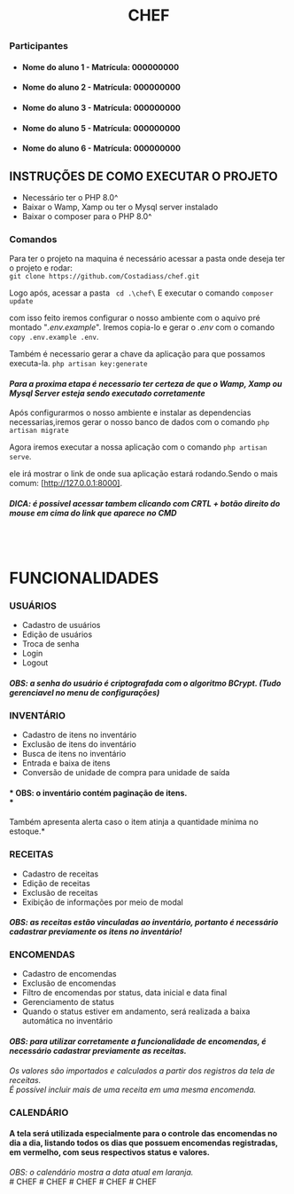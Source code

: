 # <p align="center">CHEF</p>

### Participantes
* #### Nome do aluno 1 - Matrícula: 000000000  
* #### Nome do aluno 2 - Matrícula: 000000000  
* #### Nome do aluno 3 - Matrícula: 000000000  
* #### Nome do aluno 5 - Matrícula: 000000000  
* #### Nome do aluno 6 - Matrícula: 000000000  

## INSTRUÇÕES DE COMO EXECUTAR O PROJETO

* Necessário ter o PHP 8.0^
* Baixar o Wamp, Xamp ou ter o Mysql server instalado
* Baixar o composer para o PHP 8.0^

### Comandos
Para ter o projeto na maquina é necessário acessar a pasta onde deseja ter o projeto e rodar: <br>
 `git clone https://github.com/Costadiass/chef.git`

Logo após, acessar a pasta ` cd .\chef\`
E executar o comando `composer update`

com isso feito iremos configurar o nosso ambiente com o aquivo pré montado "*.env.example*". Iremos copia-lo e gerar o *.env* com o comando `copy .env.example .env`.

Também é necessario gerar a chave da aplicação para que possamos executa-la.
`php artisan key:generate`

#### *Para a proxima etapa é necessario ter certeza de que o Wamp, Xamp ou Mysql Server esteja sendo executado corretamente*

Após configurarmos o nosso ambiente e instalar as dependencias necessarias,iremos gerar o nosso banco de dados com o comando `php artisan migrate`

Agora iremos executar a nossa aplicação com o comando `php artisan serve`.

ele irá mostrar o link de onde sua aplicação estará rodando.Sendo o mais comum: [http://127.0.0.1:8000].

#### *DICA: é possivel acessar tambem clicando com CRTL + botão direito do mouse em cima do link que aparece no CMD*
<br>
<br>


# FUNCIONALIDADES

### USUÁRIOS 
* Cadastro de usuários  
* Edição de usuários  
* Troca de senha  
* Login  
* Logout  

#### *OBS: a senha do usuário é criptografada com o algoritmo BCrypt. (Tudo gerenciavel no menu de configurações)*


### INVENTÁRIO
* Cadastro de itens no inventário  
* Exclusão de itens do inventário  
* Busca de itens no inventário  
* Entrada e baixa de itens  
* Conversão de unidade de compra para unidade de saída  

#### * OBS: o inventário contém paginação de itens.<br>  *
Também apresenta alerta caso o item atinja a quantidade mínima no estoque.*


### RECEITAS
* Cadastro de receitas  
* Edição de receitas  
* Exclusão de receitas  
* Exibição de informações por meio de modal  

#### *OBS: as receitas estão vinculadas ao inventário, portanto é necessário cadastrar previamente os itens no inventário!*


### ENCOMENDAS
* Cadastro de encomendas  
* Exclusão de encomendas  
* Filtro de encomendas por status, data inicial e data final  
* Gerenciamento de status  
* Quando o status estiver em andamento, será realizada a baixa automática no inventário  

#### *OBS: para utilizar corretamente a funcionalidade de encomendas, é necessário cadastrar previamente as receitas.*<br>  
*Os valores são importados e calculados a partir dos registros da tela de receitas.  
É possível incluir mais de uma receita em uma mesma encomenda.*


### CALENDÁRIO
#### A tela será utilizada especialmente para o controle das encomendas no dia a dia, listando todos os dias que possuem encomendas registradas, em vermelho, com seus respectivos status e valores.  

*OBS: o calendário mostra a data atual em laranja.*  
#   C H E F  
 #   C H E F  
 #   C H E F  
 #   C H E F  
 #   C H E F  
 